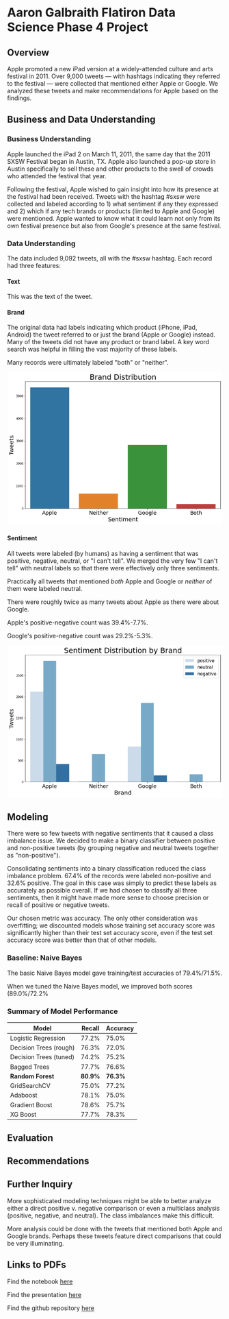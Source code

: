 # Aaron Galbraith Flatiron Data Science Phase 4 Project

## Overview

Apple promoted a new iPad version at a widely-attended culture and arts festival in 2011. Over 9,000 tweets — with hashtags indicating they referred to the festival — were collected that mentioned either Apple or Google. We analyzed these tweets and make recommendations for Apple based on the findings.

## Business and Data Understanding

### Business Understanding

Apple launched the iPad 2 on March 11, 2011, the same day that the 2011 SXSW Festival began in Austin, TX. Apple also launched a pop-up store in Austin specifically to sell these and other products to the swell of crowds who attended the festival that year.

Following the festival, Apple wished to gain insight into how its presence at the festival had been received. Tweets with the hashtag #sxsw were collected and labeled according to 1) what sentiment if any they expressed and 2) which if any tech brands or products (limited to Apple and Google) were mentioned. Apple wanted to know what it could learn not only from its own festival presence but also from Google's presence at the same festival.

### Data Understanding
The data included 9,092 tweets, all with the #sxsw hashtag. Each record had three features:
#### Text
This was the text of the tweet.
#### Brand
The original data had labels indicating which product (iPhone, iPad, Android) the tweet referred to or just the brand (Apple or Google) instead. Many of the tweets did not have any product or brand label. A key word search was helpful in filling the vast majority of these labels.

Many records were ultimately labeled "both" or "neither".

![tweet count by brand](images/brand_dist.png)

#### Sentiment
All tweets were labeled (by humans) as having a sentiment that was positive, negative, neutral, or "I can't tell". We merged the very few "I can't tell" with neutral labels so that there were effectively only three sentiments.

Practically all tweets that mentioned *both* Apple and Google or *neither* of them were labeled neutral.

There were roughly twice as many tweets about Apple as there were about Google.

Apple's positive-negative count was 39.4%-7.7%.

Google's positive-negative count was 29.2%-5.3%.

![tweet count by brand](images/sentiment_dist.png)

## Modeling

There were so few tweets with negative sentiments that it caused a class imbalance issue. We decided to make a binary classifier between positive and non-positive tweets (by grouping negative and neutral tweets together as "non-positive").

Consolidating sentiments into a binary classification reduced the class imbalance problem. 67.4% of the records were labeled non-positive and 32.6% positive. The goal in this case was simply to predict these labels as accurately as possible overall. If we had chosen to classify all three sentiments, then it might have made more sense to choose precision or recall of positive or negative tweets.

Our chosen metric was accuracy. The only other consideration was overfitting; we discounted models whose training set accuracy score was significantly higher than their test set accuracy score, even if the test set accuracy score was better than that of other models.

### Baseline: Naive Bayes
The basic Naive Bayes model gave training/test accuracies of 79.4%/71.5%.

When we tuned the Naive Bayes model, we improved both scores (89.0%/72.2%

### Summary of Model Performance

| Model | Recall | Accuracy |
| -------- | ------- | ------- |
| Logistic Regression | 77.2% | 75.0% |
| Decision Trees (rough) | 76.3% | 72.0% |
| Decision Trees (tuned) | 74.2% | 75.2% |
| Bagged Trees | 77.7% | 76.6% |
| **Random Forest** | **80.9%** | **76.3%** |
| GridSearchCV | 75.0% | 77.2% |
| Adaboost | 78.1% | 75.0% |
| Gradient Boost | 78.6% | 75.7% |
| XG Boost | 77.7% | 78.3% |

## Evaluation

## Recommendations

## Further Inquiry

More sophisticated modeling techniques might be able to better analyze either a direct positive v. negative comparison or even a multiclass analysis (positive, negative, and neutral). The class imbalances make this difficult.

More analysis could be done with the tweets that mentioned both Apple and Google brands. Perhaps these tweets feature direct comparisons that could be very illuminating.

## Links to PDFs

Find the notebook [here](https://github.com/aarongalbraith/flatiron-phase4-project/tree/main/deliverables/notebook.pdf)

Find the presentation [here](https://github.com/aarongalbraith/flatiron-phase4-project/tree/main/deliverables/presentation.pdf)

Find the github repository [here](https://github.com/aarongalbraith/flatiron-phase4-project/tree/main/deliverables/github.pdf)